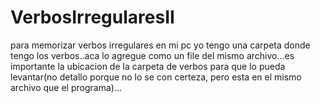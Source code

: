 # VerbosIrregularesII
para memorizar verbos irregulares
en mi pc yo tengo una carpeta donde tengo los verbos..aca lo agregue como un file del mismo archivo...es importante la 
ubicacion de la carpeta de verbos para que lo pueda levantar(no detallo porque no lo se con certeza, pero esta en el mismo
archivo que el programa)...
